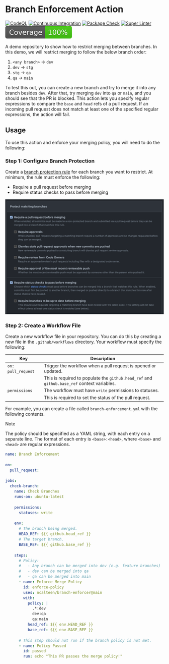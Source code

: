 # Branch Enforcement Action

[![CodeQL](https://github.com/ncalteen/branch-enforcement/actions/workflows/codeql.yml/badge.svg)](https://github.com/ncalteen/branch-enforcement/actions/workflows/codeql.yml)
[![Continuous Integration](https://github.com/ncalteen/branch-enforcement/actions/workflows/continuous-integration.yml/badge.svg)](https://github.com/ncalteen/branch-enforcement/actions/workflows/continuous-integration.yml)
[![Package Check](https://github.com/ncalteen/branch-enforcement/actions/workflows/package-check.yml/badge.svg)](https://github.com/ncalteen/branch-enforcement/actions/workflows/package-check.yml)
[![Super Linter](https://github.com/ncalteen/branch-enforcement/actions/workflows/super-linter.yml/badge.svg)](https://github.com/ncalteen/branch-enforcement/actions/workflows/super-linter.yml)
[![Code Coverage](./badges/coverage.svg)](./badges/coverage.svg)

A demo repository to show how to restrict merging between branches. In this
demo, we will restrict merging to follow the below branch order:

1. `<any branch>` -> `dev`
1. `dev` -> `stg`
1. `stg` -> `qa`
1. `qa` -> `main`

To test this out, you can create a new branch and try to merge it into any
branch besides `dev`. After that, try merging `dev` into `qa` or `main`, and you
should see that the PR is blocked. This action lets you specify regular
expressions to compare the `base` and `head` refs of a pull request. If an
incoming pull request does not match at least one of the specified regular
expressions, the action will fail.

## Usage

To use this action and enforce your merging policy, you will need to do the
following:

### Step 1: Configure Branch Protection

Create a
[branch protection rule](https://docs.github.com/en/repositories/configuring-branches-and-merges-in-your-repository/managing-protected-branches/about-protected-branches)
for each branch you want to restrict. At minimum, the rule must enforce the
following:

- Require a pull request before merging
- Require status checks to pass before merging

![Example branch protection settings](img/branch-protection.png)

### Step 2: Create a Workflow File

Create a new workflow file in your repository. You can do this by creating a new
file in the `.github/workflows` directory. Your workflow must specify the
following:

| Key                | Description                                                                                 |
| ------------------ | ------------------------------------------------------------------------------------------- |
| `on: pull_request` | Trigger the workflow when a pull request is opened or updated.                              |
|                    | This is required to populate the `github.head_ref` and `github.base_ref` context variables. |
| `permissions`      | The workflow must have `write` permissions to statuses.                                     |
|                    | This is required to set the status of the pull request.                                     |

For example, you can create a file called `branch-enforcement.yml` with the
following contents.

> [!NOTE]
>
> The policy should be specified as a YAML string, with each entry on a separate
> line. The format of each entry is `<base>:<head>`, where `<base>` and `<head>`
> are regular expressions.

```yaml
name: Branch Enforcement

on:
  pull_request:

jobs:
  check-branch:
    name: Check Branches
    runs-on: ubuntu-latest

    permissions:
      statuses: write

    env:
      # The branch being merged.
      HEAD_REF: ${{ github.head_ref }}
      # The target branch.
      BASE_REF: ${{ github.base_ref }}

    steps:
      # Policy:
      #   - Any branch can be merged into dev (e.g. feature branches)
      #   - dev can be merged into qa
      #   - qa can be merged into main
      - name: Enforce Merge Policy
        id: enforce-policy
        uses: ncalteen/branch-enforcer@main
        with:
          policy: |
            .*:dev
            dev:qa
            qa:main
          head_ref: ${{ env.HEAD_REF }}
          base_ref: ${{ env.BASE_REF }}

      # This step should not run if the branch policy is not met.
      - name: Policy Passed
        id: passed
        run: echo "This PR passes the merge policy!"
```
